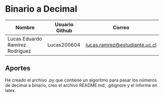 # Binario a Decimal



| Nombre | Usuario Github | Correo |
|-----------|-----------|-----------|
| Lucas Eduardo Ramírez Rodríguez    | Lucas200604   | lucas.ramrez@estudiante.uc.cl    |

## Aportes

He creado el archivo .py que contiene un algoritmo para pasar los números de decimal a binario, creo el archivo README.md, .gitignore y el informe en latex.